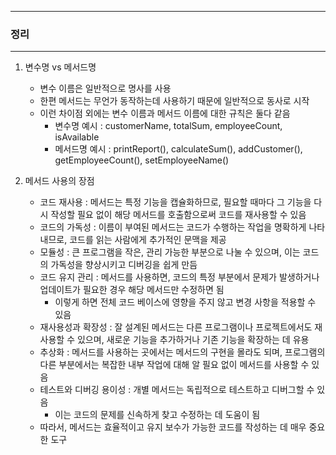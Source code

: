 -----
### 정리
-----
1. 변수명 vs 메서드명
   - 변수 이름은 일반적으로 명사를 사용
   - 한편 메서드는 무언가 동작하는데 사용하기 때문에 일반적으로 동사로 시작
   - 이런 차이점 외에는 변수 이름과 메서드 이름에 대한 규칙은 둘다 같음
      + 변수명 예시 : customerName, totalSum, employeeCount, isAvailable
      + 메서드명 예시 : printReport(), calculateSum(), addCustomer(), getEmployeeCount(), setEmployeeName()

2. 메서드 사용의 장점 
   - 코드 재사용 : 메서드는 특정 기능을 캡슐화하므로, 필요할 때마다 그 기능을 다시 작성할 필요 없이 해당 메서드를 호출함으로써 코드를 재사용할 수 있음
   - 코드의 가독성 : 이름이 부여된 메서드는 코드가 수행하는 작업을 명확하게 나타내므로, 코드를 읽는 사람에게 추가적인 문맥을 제공
   - 모듈성 : 큰 프로그램을 작은, 관리 가능한 부분으로 나눌 수 있으며, 이는 코드의 가독성을 향상시키고 디버깅을 쉽게 만듬
   - 코드 유지 관리 : 메서드를 사용하면, 코드의 특정 부분에서 문제가 발생하거나 업데이트가 필요한 경우 해당 메서드만 수정하면 됨
     + 이렇게 하면 전체 코드 베이스에 영향을 주지 않고 변경 사항을 적용할 수 있음
   - 재사용성과 확장성 : 잘 설계된 메서드는 다른 프로그램이나 프로젝트에서도 재사용할 수 있으며, 새로운 기능을 추가하거나 기존 기능을 확장하는 데 유용
   - 추상화 : 메서드를 사용하는 곳에서는 메서드의 구현을 몰라도 되며, 프로그램의 다른 부분에서는 복잡한 내부 작업에 대해 알 필요 없이 메서드를 사용할 수 있음
   - 테스트와 디버깅 용이성 : 개별 메서드는 독립적으로 테스트하고 디버그할 수 있음
     + 이는 코드의 문제를 신속하게 찾고 수정하는 데 도움이 됨
   - 따라서, 메서드는 효율적이고 유지 보수가 가능한 코드를 작성하는 데 매우 중요한 도구
